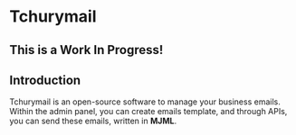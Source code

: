 # Tchurymail
## This is a Work In Progress!

## Introduction
Tchurymail is an open-source software to manage your business emails.
Within the admin panel, you can create emails template, and through APIs, you can send these emails, written in **MJML**.
